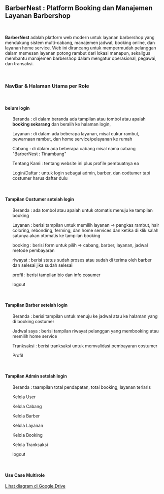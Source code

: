<!-- <p align="center"><a href="https://laravel.com" target="_blank"><img src="https://raw.githubusercontent.com/laravel/art/master/logo-lockup/5%20SVG/2%20CMYK/1%20Full%20Color/laravel-logolockup-cmyk-red.svg" width="400" alt="Laravel Logo"></a></p>

<p align="center">
<a href="https://github.com/laravel/framework/actions"><img src="https://github.com/laravel/framework/workflows/tests/badge.svg" alt="Build Status"></a>
<a href="https://packagist.org/packages/laravel/framework"><img src="https://img.shields.io/packagist/dt/laravel/framework" alt="Total Downloads"></a>
<a href="https://packagist.org/packages/laravel/framework"><img src="https://img.shields.io/packagist/v/laravel/framework" alt="Latest Stable Version"></a>
<a href="https://packagist.org/packages/laravel/framework"><img src="https://img.shields.io/packagist/l/laravel/framework" alt="License"></a>
</p>

## About Laravel

Laravel is a web application framework with expressive, elegant syntax. We believe development must be an enjoyable and creative experience to be truly fulfilling. Laravel takes the pain out of development by easing common tasks used in many web projects, such as:

- [Simple, fast routing engine](https://laravel.com/docs/routing).
- [Powerful dependency injection container](https://laravel.com/docs/container).
- Multiple back-ends for [session](https://laravel.com/docs/session) and [cache](https://laravel.com/docs/cache) storage.
- Expressive, intuitive [database ORM](https://laravel.com/docs/eloquent).
- Database agnostic [schema migrations](https://laravel.com/docs/migrations).
- [Robust background job processing](https://laravel.com/docs/queues).
- [Real-time event broadcasting](https://laravel.com/docs/broadcasting).

Laravel is accessible, powerful, and provides tools required for large, robust applications.

## Learning Laravel

Laravel has the most extensive and thorough [documentation](https://laravel.com/docs) and video tutorial library of all modern web application frameworks, making it a breeze to get started with the framework.

You may also try the [Laravel Bootcamp](https://bootcamp.laravel.com), where you will be guided through building a modern Laravel application from scratch.

If you don't feel like reading, [Laracasts](https://laracasts.com) can help. Laracasts contains thousands of video tutorials on a range of topics including Laravel, modern PHP, unit testing, and JavaScript. Boost your skills by digging into our comprehensive video library.

## Laravel Sponsors

We would like to extend our thanks to the following sponsors for funding Laravel development. If you are interested in becoming a sponsor, please visit the [Laravel Partners program](https://partners.laravel.com).

### Premium Partners

- **[Vehikl](https://vehikl.com/)**
- **[Tighten Co.](https://tighten.co)**
- **[Kirschbaum Development Group](https://kirschbaumdevelopment.com)**
- **[64 Robots](https://64robots.com)**
- **[Curotec](https://www.curotec.com/services/technologies/laravel/)**
- **[DevSquad](https://devsquad.com/hire-laravel-developers)**
- **[Redberry](https://redberry.international/laravel-development/)**
- **[Active Logic](https://activelogic.com)**

## Contributing

Thank you for considering contributing to the Laravel framework! The contribution guide can be found in the [Laravel documentation](https://laravel.com/docs/contributions).

## Code of Conduct

In order to ensure that the Laravel community is welcoming to all, please review and abide by the [Code of Conduct](https://laravel.com/docs/contributions#code-of-conduct).

## Security Vulnerabilities

If you discover a security vulnerability within Laravel, please send an e-mail to Taylor Otwell via [taylor@laravel.com](mailto:taylor@laravel.com). All security vulnerabilities will be promptly addressed.

## License

The Laravel framework is open-sourced software licensed under the [MIT license](https://opensource.org/licenses/MIT). -->

<h2>BarberNest : Platform Booking dan Manajemen Layanan Barbershop</h2>
<br>
<p>
<b>BarberNest</b> adalah platform web modern untuk layanan barbershop yang mendukung sistem multi-cabang, manajemen jadwal, booking online, dan layanan home service. Web ini dirancang untuk mempermudah pelanggan dalam memesan layanan potong rambut dari lokasi manapun, sekaligus membantu manajemen barbershop dalam mengatur operasional, pegawai, dan transaksi.
</p>
<br>
<h3>NavBar & Halaman Utama per Role</h3>
<br>
<h4>belum login</h4>
<ul>Beranda : di dalam beranda ada tampilan atau tombol atau apalah <b>booking sekarang</b> dan beralih ke halaman login,</ul>
<ul>Layanan : di dalam ada beberapa layanan, misal cukur rambut, pewarnaan rambut, dan home service/pelayanan ke rumah</ul>
<ul>Cabang : di dalam ada beberapa cabang misal nama cabang "BarberNest : Tinambung" </ul>
<ul>Tentang Kami : tentang website ini plus profile pembuatnya ea</ul>
<ul>Login/Daftar : untuk login sebagai admin, barber, dan codtumer tapi costumer harus daftar dulu</ul>
<br>
<h4>Tampilan Costumer setelah login</h4>
<ul>Beranda : ada tombol atau apalah untuk otomatis menuju ke tampilan booking</ul>
<ul>Layanan : berisi tampilan untuk memilih layanan => pangkas rambut, hair coloring, rebonding, ferming, dan home services dan ketika di klik salah satunya akan otomatis ke tampilan booking </ul>
<ul>booking : berisi form untuk pilih => cabang, barber, layanan, jadwal metode pembayaran</ul>
<ul>riwayat : berisi status sudah proses atau sudah di terima oleh barber dan selesai jika sudah selesai</ul>
<ul>profil  : berisi tampilan bio dan info cosumer</ul>
<ul>logout</ul>
<br>
<h4>Tampilan Barber setelah login</h4>
<ul>Beranda : berisi tampilan untuk menuju ke jadwal atau ke halaman yang di booking costumer</ul>
<ul>Jadwal saya : berisi tampilan riwayat pelanggan yang membooking atau memilih home service</ul>
<ul>Tranksaksi : berisi tranksaksi untuk memvalidasi pembayaran costumer</ul>
<ul>Profil</ul>
<br>
<h4>Tampilan Admin setelah login</h4>
<ul>Beranda : taampilan total pendapatan, total booking, layanan terlaris</ul>
<ul>Kelola User</ul>
<ul>Kelola Cabang</ul>
<ul>Kelola Barber</ul>
<ul>Kelola Layanan</ul>
<ul>Kelola Booking</ul>
<ul>Kelola Tranksaksi</ul>
<ul>logout</ul>
<br>
<h4>Use Case Multirole</h4>
<a href="https://drive.google.com/file/d/1sGajqAvbnBr5xD5BzpUWdD_ZmlZpxrul/view?usp=sharing">Lihat diagram di Google Drive</a>
